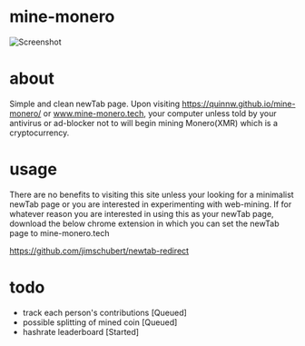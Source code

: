 # mine-monero
![Screenshot](https://i.imgur.com/v1Hky2q.png)

# about
Simple and clean newTab page. Upon visiting https://quinnw.github.io/mine-monero/ or www.mine-monero.tech, your computer unless told by your antivirus or ad-blocker not to will begin mining Monero(XMR) which is a cryptocurrency.

# usage
There are no benefits to visiting this site unless your looking for a minimalist newTab page or you are interested in experimenting with web-mining. If for whatever reason you are interested in using this as your newTab page, download the below chrome extension in which you can set the newTab page to mine-monero.tech

https://github.com/jimschubert/newtab-redirect

# todo
- track each person's contributions [Queued]
- possible splitting of mined coin [Queued]
- hashrate leaderboard [Started]

